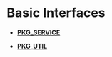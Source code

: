 # Basic Interfaces<a name="EN-US_TOPIC_0304085664"></a>

-   **[PKG\_SERVICE](pkg_service.md)**  

-   **[PKG\_UTIL](pkg_util.md)**  


